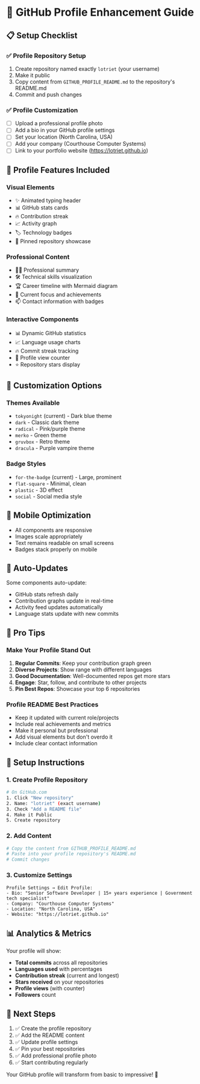 # 🚀 GitHub Profile Enhancement Guide

## 📋 Setup Checklist

### ✅ **Profile Repository Setup**

1. Create repository named exactly `lotriet` (your username)
2. Make it public
3. Copy content from `GITHUB_PROFILE_README.md` to the repository's README.md
4. Commit and push changes

### ✅ **Profile Customization**

- [ ] Upload a professional profile photo
- [ ] Add a bio in your GitHub profile settings
- [ ] Set your location (North Carolina, USA)
- [ ] Add your company (Courthouse Computer Systems)
- [ ] Link to your portfolio website (https://lotriet.github.io)

## 🎯 **Profile Features Included**

### **Visual Elements**

- ✨ Animated typing header
- 📊 GitHub stats cards
- 🔥 Contribution streak
- 📈 Activity graph
- 🏷️ Technology badges
- 📌 Pinned repository showcase

### **Professional Content**

- 👨‍💻 Professional summary
- 🛠️ Technical skills visualization
- 🏆 Career timeline with Mermaid diagram
- 🎯 Current focus and achievements
- 📫 Contact information with badges

### **Interactive Components**

- 📊 Dynamic GitHub statistics
- 📈 Language usage charts
- 🔥 Commit streak tracking
- 👀 Profile view counter
- ⭐ Repository stars display

## 🎨 **Customization Options**

### **Themes Available**

- `tokyonight` (current) - Dark blue theme
- `dark` - Classic dark theme
- `radical` - Pink/purple theme
- `merko` - Green theme
- `gruvbox` - Retro theme
- `dracula` - Purple vampire theme

### **Badge Styles**

- `for-the-badge` (current) - Large, prominent
- `flat-square` - Minimal, clean
- `plastic` - 3D effect
- `social` - Social media style

## 📱 **Mobile Optimization**

- All components are responsive
- Images scale appropriately
- Text remains readable on small screens
- Badges stack properly on mobile

## 🔄 **Auto-Updates**

Some components auto-update:

- GitHub stats refresh daily
- Contribution graphs update in real-time
- Activity feed updates automatically
- Language stats update with new commits

## 🌟 **Pro Tips**

### **Make Your Profile Stand Out**

1. **Regular Commits**: Keep your contribution graph green
2. **Diverse Projects**: Show range with different languages
3. **Good Documentation**: Well-documented repos get more stars
4. **Engage**: Star, follow, and contribute to other projects
5. **Pin Best Repos**: Showcase your top 6 repositories

### **Profile README Best Practices**

- Keep it updated with current role/projects
- Include real achievements and metrics
- Make it personal but professional
- Add visual elements but don't overdo it
- Include clear contact information

## 🔧 **Setup Instructions**

### **1. Create Profile Repository**

```bash
# On GitHub.com
1. Click "New repository"
2. Name: "lotriet" (exact username)
3. Check "Add a README file"
4. Make it Public
5. Create repository
```

### **2. Add Content**

```bash
# Copy the content from GITHUB_PROFILE_README.md
# Paste into your profile repository's README.md
# Commit changes
```

### **3. Customize Settings**

```
Profile Settings → Edit Profile:
- Bio: "Senior Software Developer | 15+ years experience | Government tech specialist"
- Company: "Courthouse Computer Systems"
- Location: "North Carolina, USA"
- Website: "https://lotriet.github.io"
```

## 📊 **Analytics & Metrics**

Your profile will show:

- **Total commits** across all repositories
- **Languages used** with percentages
- **Contribution streak** (current and longest)
- **Stars received** on your repositories
- **Profile views** (with counter)
- **Followers** count

## 🎯 **Next Steps**

1. ✅ Create the profile repository
2. ✅ Add the README content
3. ✅ Update profile settings
4. ✅ Pin your best repositories
5. ✅ Add professional profile photo
6. ✅ Start contributing regularly

Your GitHub profile will transform from basic to impressive! 🚀
